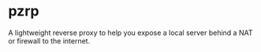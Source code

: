 # pzrp
A lightweight reverse proxy to help you expose a local server behind a NAT or firewall to the internet.
